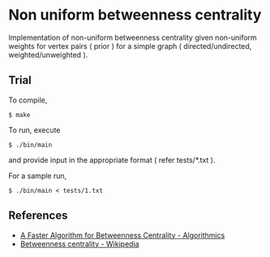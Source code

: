 # Non uniform betweenness centrality
Implementation of non-uniform betweenness centrality given non-uniform weights for vertex pairs ( prior ) for a simple graph ( directed/undirected, weighted/unweighted ).

## Trial
To compile,
```
$ make
```
To run, execute
```
$ ./bin/main
```
and provide input in the appropriate format ( refer tests/\*.txt ).

For a sample run,
```
$ ./bin/main < tests/1.txt
```

## References
* [A Faster Algorithm for Betweenness Centrality - Algorithmics](http://www.algo.uni-konstanz.de/publications/b-fabc-01.pdf)
* [Betweenness centrality - Wikipedia]( https://en.wikipedia.org/wiki/Betweenness_centrality)
